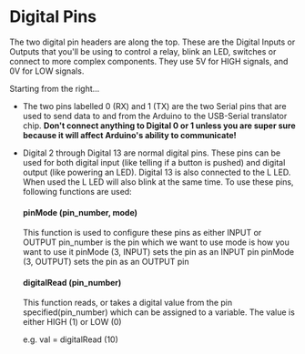 # Digital Pins

<p> The two digital pin headers are along the top. These are the Digital Inputs or Outputs that you'll be using to control a relay, 
    blink an LED, switches or connect to more complex components. They use 5V for HIGH signals, and 0V for LOW signals. </p>
<p> Starting from the right... </p>

+  The two pins labelled 0 (RX) and 1 (TX) are the two Serial pins that are used to send data to and from the Arduino to the USB-Serial translator chip. 
       <b> Don't connect anything to Digital 0 or 1 unless you are super sure because it will affect Arduino's ability to communicate!</b>

+  Digital 2 through Digital 13 are normal digital pins. These pins can be used for both digital input (like telling if a button is pushed) and digital output (like          powering an LED). Digital 13 is also connected to the L LED. When used the L LED will also blink at the same time.
   To use these pins, following functions are used:
  
    #### pinMode (pin_number, mode)
      This function is used to configure these pins as either INPUT or OUTPUT
      pin_number is the pin which we want to use
      mode is how you want to use it
      pinMode (3, INPUT) sets the pin as an INPUT pin
      pinMode (3, OUTPUT) sets the pin as an OUTPUT pin
    
    #### digitalRead (pin_number)
      This function reads, or takes a digital value from the pin specified(pin_number) which can be assigned to a variable. The value is either HIGH (1) or LOW (0)
      
      e.g. val = digitalRead (10) 
